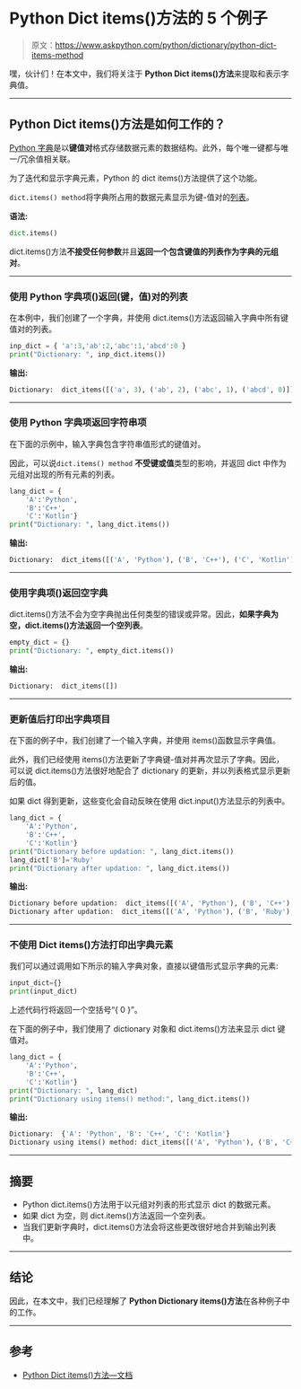 # Python Dict items()方法的 5 个例子

> 原文：<https://www.askpython.com/python/dictionary/python-dict-items-method>

嘿，伙计们！在本文中，我们将关注于 **Python Dict items()方法**来提取和表示字典值。

* * *

## Python Dict items()方法是如何工作的？

[Python 字典](https://www.askpython.com/python/dictionary)是以**键值对**格式存储数据元素的数据结构。此外，每个唯一键都与唯一/冗余值相关联。

为了迭代和显示字典元素，Python 的 dict items()方法提供了这个功能。

`dict.items() method`将字典所占用的数据元素显示为键-值对的[列表](https://www.askpython.com/python/list/python-list)。

**语法:**

```py
dict.items()

```

dict.items()方法**不接受任何参数**并且**返回一个包含键值的列表作为字典的元组对**。

* * *

### 使用 Python 字典项()返回(键，值)对的列表

在本例中，我们创建了一个字典，并使用 dict.items()方法返回输入字典中所有键值对的列表。

```py
inp_dict = { 'a':3,'ab':2,'abc':1,'abcd':0 }
print("Dictionary: ", inp_dict.items())

```

**输出:**

```py
Dictionary:  dict_items([('a', 3), ('ab', 2), ('abc', 1), ('abcd', 0)])

```

* * *

### 使用 Python 字典项返回字符串项

在下面的示例中，输入字典包含字符串值形式的键值对。

因此，可以说`dict.items() method` **不受键或值**类型的影响，并返回 dict 中作为元组对出现的所有元素的列表。

```py
lang_dict = { 
    'A':'Python',
    'B':'C++',
    'C':'Kotlin'}
print("Dictionary: ", lang_dict.items())

```

**输出:**

```py
Dictionary:  dict_items([('A', 'Python'), ('B', 'C++'), ('C', 'Kotlin')])

```

* * *

### 使用字典项()返回空字典

dict.items()方法不会为空字典抛出任何类型的错误或异常。因此，**如果字典为空，dict.items()方法返回一个空列表**。

```py
empty_dict = {}
print("Dictionary: ", empty_dict.items())

```

**输出:**

```py
Dictionary:  dict_items([])

```

* * *

### 更新值后打印出字典项目

在下面的例子中，我们创建了一个输入字典，并使用 items()函数显示字典值。

此外，我们已经使用 items()方法更新了字典键-值对并再次显示了字典。因此，可以说 dict.items()方法很好地配合了 dictionary 的更新，并以列表格式显示更新后的值。

如果 dict 得到更新，这些变化会自动反映在使用 dict.input()方法显示的列表中。

```py
lang_dict = { 
    'A':'Python',
    'B':'C++',
    'C':'Kotlin'}
print("Dictionary before updation: ", lang_dict.items())
lang_dict['B']='Ruby'
print("Dictionary after updation: ", lang_dict.items())

```

**输出:**

```py
Dictionary before updation:  dict_items([('A', 'Python'), ('B', 'C++'), ('C', 'Kotlin')])
Dictionary after updation:  dict_items([('A', 'Python'), ('B', 'Ruby'), ('C', 'Kotlin')])

```

* * *

### 不使用 Dict items()方法打印出字典元素

我们可以通过调用如下所示的输入字典对象，直接以键值形式显示字典的元素:

```py
input_dict={}
print(input_dict)

```

上述代码行将返回一个空括号“{ 0 }”。

在下面的例子中，我们使用了 dictionary 对象和 dict.items()方法来显示 dict 键值对。

```py
lang_dict = { 
    'A':'Python',
    'B':'C++',
    'C':'Kotlin'}
print("Dictionary: ", lang_dict)
print("Dictionary using items() method:", lang_dict.items())

```

**输出:**

```py
Dictionary:  {'A': 'Python', 'B': 'C++', 'C': 'Kotlin'}
Dictionary using items() method: dict_items([('A', 'Python'), ('B', 'C++'), ('C', 'Kotlin')])

```

* * *

## 摘要

*   Python dict.items()方法用于以元组对列表的形式显示 dict 的数据元素。
*   如果 dict 为空，则 dict.items()方法返回一个空列表。
*   当我们更新字典时，dict.items()方法会将这些更改很好地合并到输出列表中。

* * *

## 结论

因此，在本文中，我们已经理解了 **Python Dictionary items()方法**在各种例子中的工作。

* * *

## 参考

*   [Python Dict items()方法—文档](https://docs.python.org/3/tutorial/datastructures.html#dictionaries)
